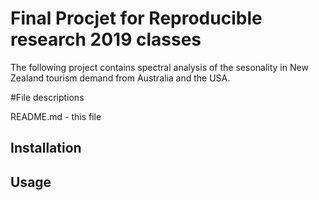 # Final Procjet for Reproducible research 2019 classes 

The following project contains spectral analysis of the sesonality in New Zealand tourism demand from Australia and the USA. 

#File descriptions

README.md - this file

## Installation

## Usage
